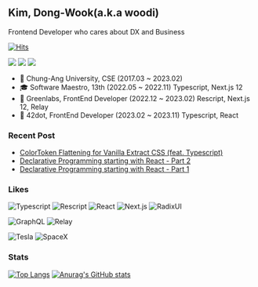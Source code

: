 ## Kim, Dong-Wook(a.k.a woodi)

Frontend Developer who cares about DX and Business

[![Hits](https://hits.seeyoufarm.com/api/count/incr/badge.svg?url=https%3A%2F%2Fgithub.com%2Fwoodi97%2Fhit-counter&count_bg=%23181717&title_bg=%23555555&icon=tesla.svg&icon_color=%23E7E7E7&title=hits&edge_flat=true)](https://hits.seeyoufarm.com)

<a target="_blank" rel="noreferrer noopener" href="https://woodi97.github.io/"><img src="https://img.shields.io/badge/Blog-woodi97-181717?style=for-the-badge&logo=Github&logoColor=white" /></a>
<a target="_blank" rel="noreferrer noopener" href="https://github.com/CauArchive"><img src="https://img.shields.io/badge/Repo-CS_Knowledge-a374db?style=for-the-badge&logoColor=white" /></a>
<a target="_blank" rel="noreferrer noopener" href="https://github.com/container-101"><img src="https://img.shields.io/badge/Repo-Container101-006EF9?style=for-the-badge&logoColor=white" /></a>

- 🏫 Chung-Ang University, CSE (2017.03 ~ 2023.02)
- 🎓 Software Maestro, 13th (2022.05 ~ 2022.11) Typescript, Next.js 12
- 🏢 Greenlabs, FrontEnd Developer (2022.12 ~ 2023.02) Rescript, Next.js 12, Relay
- 🏢 42dot, FrontEnd Developer (2023.02 ~ 2023.11) Typescript, React

### Recent Post

- [ColorToken Flattening for Vanilla Extract CSS (feat. Typescript)](https://woodi97.github.io/blog/javascript/flat-color-token-object-for-vanilla-extract)
- [Declarative Programming starting with React - Part 2](https://woodi97.github.io/blog/reactjs/declarative-programming-part2)
- [Declarative Programming starting with React - Part 1](https://woodi97.github.io/blog/reactjs/declarative-programming-part1)

### Likes

![Typescript](https://img.shields.io/badge/-Typescript-3178c6?logo=typescript&logoColor=white&style=for-the-badge)
![Rescript](https://img.shields.io/badge/-Rescript-e6484f?logo=rescript&logoColor=white&style=for-the-badge)
![React](https://img.shields.io/badge/-React-61DAFB?logo=react&logoColor=white&style=for-the-badge)
![Next.js](https://img.shields.io/badge/-Next.js-000000?logo=nextdotjs&logoColor=white&style=for-the-badge)
![RadixUI](https://img.shields.io/badge/-Radix_UI-161618?logo=radixui&logoColor=white&style=for-the-badge)

![GraphQL](https://img.shields.io/badge/-GraphQL-e10098?logo=graphql&logoColor=white&style=for-the-badge)
![Relay](https://img.shields.io/badge/-Relay-f26b00?logo=relay&logoColor=white&style=for-the-badge)

![Tesla](https://img.shields.io/badge/-Tesla-CC0000?logo=tesla&logoColor=white&style=for-the-badge)
![SpaceX](https://img.shields.io/badge/-SpaceX-000000?logo=spacex&logoColor=white&style=for-the-badge)


### Stats

[![Top Langs](https://github-readme-stats-woodi97.vercel.app/api/top-langs/?username=woodi97&layout=compact&card_width=200&langs_count=8&theme=react)](https://github.com/anuraghazra/github-readme-stats)
[![Anurag's GitHub stats](https://github-readme-stats-woodi97.vercel.app/api?username=woodi97&rank_icon=percentile&card_width=200&show_icons=true&line_height=24&custom_title=Stats&theme=react)](https://github.com/anuraghazra/github-readme-stats)

